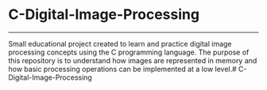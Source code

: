 # C-Digital-Image-Processing

---

Small educational project created to learn and practice digital image processing concepts using the C programming language. The purpose of this repository is to understand how images are represented in memory and how basic processing operations can be implemented at a low level.# C-Digital-Image-Processing